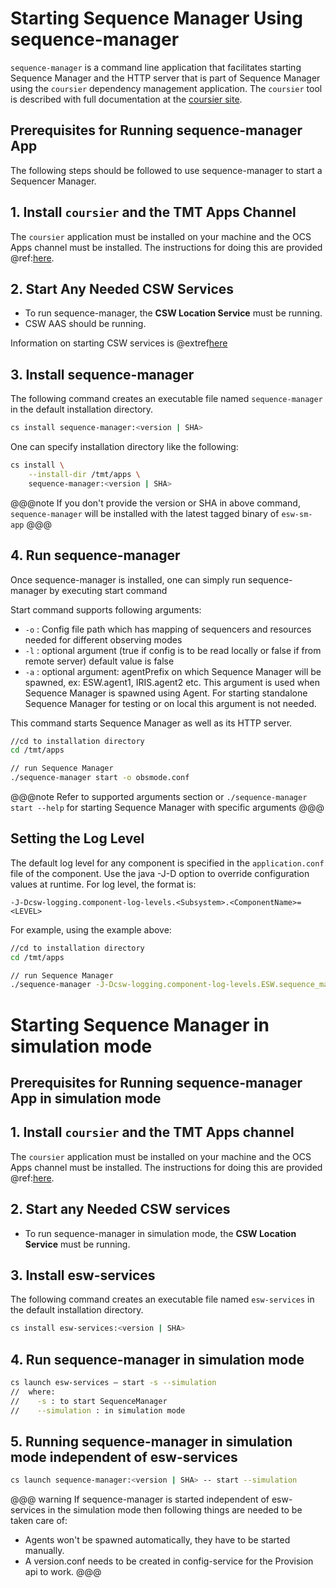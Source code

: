 # Starting Sequence Manager Using sequence-manager

`sequence-manager` is a command line application that facilitates starting Sequence Manager
and the HTTP server that is part of Sequence Manager using the `coursier` dependency management
application. The `coursier` tool is described with full documentation
at the [coursier site](https://get-coursier.io).

## Prerequisites for Running sequence-manager App

The following steps should be followed to use sequence-manager to start a Sequencer Manager.

## 1. Install `coursier` and the TMT Apps Channel

The `coursier` application must be installed on your machine and the OCS Apps channel must be installed.
The instructions for doing this are provided @ref:[here](getting-apps.md).

## 2. Start Any Needed CSW Services

* To run sequence-manager, the **CSW Location Service** must be running.
*  CSW AAS should be running.

Information on starting CSW services is @extref[here](csw:commons/apps)

## 3. Install sequence-manager

The following command creates an executable file named `sequence-manager` in the default installation directory.

```bash
cs install sequence-manager:<version | SHA>
```

One can specify installation directory like the following:

```bash
cs install \
    --install-dir /tmt/apps \
    sequence-manager:<version | SHA>
```
@@@note
If you don't provide the version or SHA in above command, `sequence-manager` will be installed with the latest tagged binary of `esw-sm-app`
@@@

## 4. Run sequence-manager

Once sequence-manager is installed, one can simply run sequence-manager by executing start command

Start command supports following arguments:

- `-o` : Config file path which has mapping of sequencers and resources needed for different observing modes
- `-l` : optional argument (true if config is to be read locally or false if from remote server) default value is false
- `-a` : optional argument: agentPrefix on which Sequence Manager will be spawned, ex: ESW.agent1, IRIS.agent2 etc.
          This argument is used when Sequence Manager is spawned using Agent. For starting standalone Sequence Manager for testing or on local
          this argument is not needed.

This command starts Sequence Manager as well as its HTTP server.

```bash
//cd to installation directory
cd /tmt/apps

// run Sequence Manager
./sequence-manager start -o obsmode.conf
```

@@@note
Refer to supported arguments section or `./sequence-manager start --help` for starting Sequence Manager with specific arguments
@@@

## Setting the Log Level

The default log level for any component is specified in the `application.conf` file of the component.
Use the java -J-D option to override configuration values at runtime.  For log level, the format is:

```
-J-Dcsw-logging.component-log-levels.<Subsystem>.<ComponentName>=<LEVEL>
```

For example, using the example above:

```bash
//cd to installation directory
cd /tmt/apps

// run Sequence Manager
./sequence-manager -J-Dcsw-logging.component-log-levels.ESW.sequence_manager=TRACE start -o obsmode.conf
```

# Starting Sequence Manager in simulation mode

## Prerequisites for Running sequence-manager App in simulation mode

## 1. Install `coursier` and the TMT Apps channel

The `coursier` application must be installed on your machine and the OCS Apps channel must be installed.
The instructions for doing this are provided @ref:[here](getting-apps.md).

## 2. Start any Needed CSW services

* To run sequence-manager in simulation mode, the **CSW Location Service** must be running.

## 3. Install esw-services

The following command creates an executable file named `esw-services` in the default installation directory.

```bash
cs install esw-services:<version | SHA>
```

## 4. Run sequence-manager in simulation mode

```bash
cs launch esw-services – start -s --simulation
//  where:
//    -s : to start SequenceManager
//    --simulation : in simulation mode
```
    
## 5. Running sequence-manager in simulation mode independent of esw-services

```bash
cs launch sequence-manager:<version | SHA> -- start --simulation
```   

@@@ warning
If sequence-manager is started independent of esw-services in the simulation mode then following things are needed to be taken care of:
* Agents won't be spawned automatically, they have to be started manually.
* A version.conf needs to be created in config-service for the Provision api to work. 
@@@


